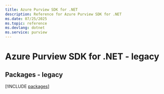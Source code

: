 ```yaml
---
title: Azure Purview SDK for .NET
description: Reference for Azure Purview SDK for .NET
ms.date: 07/25/2025
ms.topic: reference
ms.devlang: dotnet
ms.service: purview
---
```

# Azure Purview SDK for .NET - legacy
## Packages - legacy
[!INCLUDE [packages](purview-index.md)]